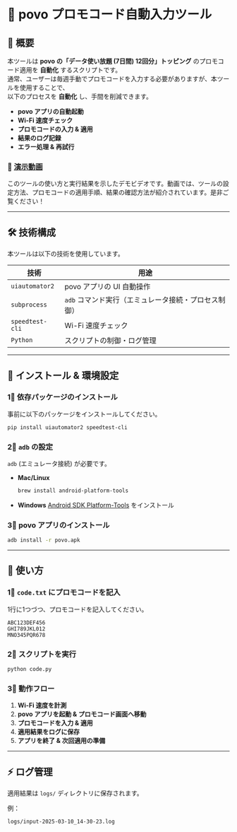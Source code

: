 
# 📱 povo プロモコード自動入力ツール

## 🌟 概要
本ツールは **povo の「データ使い放題 (7日間) 12回分」トッピング** のプロモコード適用を **自動化** するスクリプトです。  
通常、ユーザーは毎週手動でプロモコードを入力する必要がありますが、本ツールを使用することで、  
以下のプロセスを **自動化** し、手間を削減できます。

- **povo アプリの自動起動**
- **Wi-Fi 速度チェック**
- **プロモコードの入力 & 適用**
- **結果のログ記録**
- **エラー処理 & 再試行**

### 🎥 [演示動画](https://www.youtube.com/watch?v=q_NIFsbCitw)
このツールの使い方と実行結果を示したデモビデオです。動画では、ツールの設定方法、プロモコードの適用手順、結果の確認方法が紹介されています。是非ご覧ください！

---

## 🛠️ 技術構成
本ツールは以下の技術を使用しています。

| 技術          | 用途 |
|--------------|-----------------------------------------------------|
| `uiautomator2` | povo アプリの UI 自動操作 |
| `subprocess`  | `adb` コマンド実行（エミュレータ接続・プロセス制御） |
| `speedtest-cli` | Wi-Fi 速度チェック |
| `Python`     | スクリプトの制御・ログ管理 |

---

## 🚀 インストール & 環境設定

### 1⃣ 依存パッケージのインストール
事前に以下のパッケージをインストールしてください。

```bash
pip install uiautomator2 speedtest-cli
```

### 2⃣ `adb` の設定
`adb` (エミュレータ接続) が必要です。

- **Mac/Linux**
  ```bash
  brew install android-platform-tools
  ```

- **Windows**
  [Android SDK Platform-Tools](https://developer.android.com/studio/releases/platform-tools) をインストール

### 3⃣ povo アプリのインストール
```bash
adb install -r povo.apk
```

---

## 📌 使い方
### 1⃣ `code.txt` にプロモコードを記入
1行に1つづつ、プロモコードを記入してください。

```
ABC123DEF456
GHI789JKL012
MNO345PQR678
```

### 2⃣ スクリプトを実行
```bash
python code.py
```

### 3⃣ 動作フロー
1. **Wi-Fi 速度を計測**  
2. **povo アプリを起動 & プロモコード画面へ移動**  
3. **プロモコードを入力 & 適用**  
4. **適用結果をログに保存**  
5. **アプリを終了 & 次回適用の準備**

---

## ⚡ ログ管理
適用結果は `logs/` ディレクトリに保存されます。

例：
```
logs/input-2025-03-10_14-30-23.log
```

